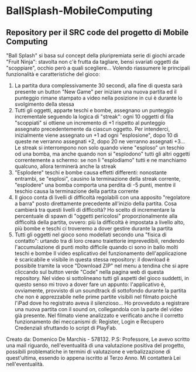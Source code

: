 # BallSplash-MobileComputing
Repository per il SRC code del progetto di Mobile Computing
-----------------------------------------------------------
"Ball Splash" si basa sul concept della pluripremiata serie di 
giochi arcade "Fruit Ninja": stavolta non c'è frutta da tagliare,
bensì svariati oggetti da "scoppiare", occhio però a quali scegliere...
Volendo riassumere le principali funzionalità e caratteristiche del gioco:
1. La partita dura complessivamente 30 secondi, alla fine di questa sarà
   presente un button "New Game" per iniziare una nuova partita ed il punteggio
   rimane stampato a video nella posizione in cui è durante lo svolgimento della stessa
2. Tutti gli oggetti, apparte teschi e bombe, assegnano un punteggio incrementale
   seguendo la logica di "streak": ogni 10 oggetti di fila "scoppiati" si ottiene un incremento
   di +1 rispetto al punteggio assegnato precedentemente da ciascun oggetto. Per intenderci, inizialmente
   viene assegnato un +1 ad ogni "esplosione", dopo 10 di queste ne verranno assegnati +2, dopo 20 ne verranno
   assegnati +3... Le streak si interrompono non solo quando viene "esploso" un teschio od una bomba, ma anche
   quando non si "esplodono" tutti gli altri oggetti correntemente a schermo: se non li "esplodiamo" tutti e ne
   manchiamo qualcuno, allora terminerà anche la streak
3. "Esplodere" teschi e bombe causa effetti differenti: nonostante entrambi, se "esplosi", causino la terminazione della streak corrente,
    "esplodere" una bomba comporta una perdita di -5 punti, mentre il teschio causa la terminazione della partita corrente 
4. Il gioco conta di livelli di difficoltà regolabili con una apposito "regolatore a barra" posto direttamente precedente all'inizio della
   partita. Cosa cambierà tra questi livelli di difficoltà? Ho scelto di incrementare la percentuale di spawn di "oggetti pericolosi" proporzionalmente
   alla difficoltà della partita, ovvero: più la difficoltà è impostata a livello alto, più bombe e teschi ci troveremo a dover gestire durante la partita
5. Tutti gli oggetti nel gioco sono modellati secondo una "fisica di contatto": urtando tra di loro creano traiettorie imprevedibili, rendendo l'accumulazione
   di punti molto difficile quando ci sono in ballo molti teschi e bombe
Il video esplicativo del funzionamento dell'applicazione è scaricabile e visibile in questa stessa repository: il download è possibile tramite la voce "Download ZIP" nel menu a tendina che si apre cliccando sul
button verde "Code" nella pagina web di questa repository. 
Nel video si sottolineano tutti gli aspetti del gioco suddetti, in questo senso mi trovo a dover fare un appunto: l'applicativo è, ovviamente, provvisto di un soundtrack di sottofondo durante la partita che non è 
apprezzabile nelle prime partite visibili nel filmato poichè l'iPad dove ho registrato aveva il silenzioso... Ho provveduto a registrare una nuova partita con il sound on, collegandola con la parte del video già presente. Nel filmato viene analizzato e verificato anche il corretto funzionamento dei meccanismi di: Register, Login e Recupero Credenziali sfruttando lo script di PlayFab.

Creato da: Domenico De Marchis - 578132.
P.S: Professore, Le avevo scritto una mail riguardo, nell'eventualità di una valutazione positiva del progetto, possibili problematiche in termini di valutazione e verbalizzazione di quest'ultima, essendo io appena iscritto al Terzo Anno. Mi contatterà Lei nell'eventualità.
